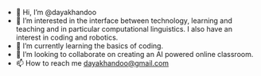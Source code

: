 - 👋 Hi, I’m @dayakhandoo
- 👀 I’m interested in the interface between technology, learning and teaching and in particular computational linguistics. I also have an interest in coding and robotics.
- 🌱 I’m currently learning the basics of coding.
- 💞️ I’m looking to collaborate on creating an AI powered online classroom. 
- 📫 How to reach me dayakhandoo@gmail.com
<!---
dayakhandoo/dayakhandoo is a ✨ special ✨ repository because its `README.md` (this file) appears on your GitHub profile.
You can click the Preview link to take a look at your changes.
--->
